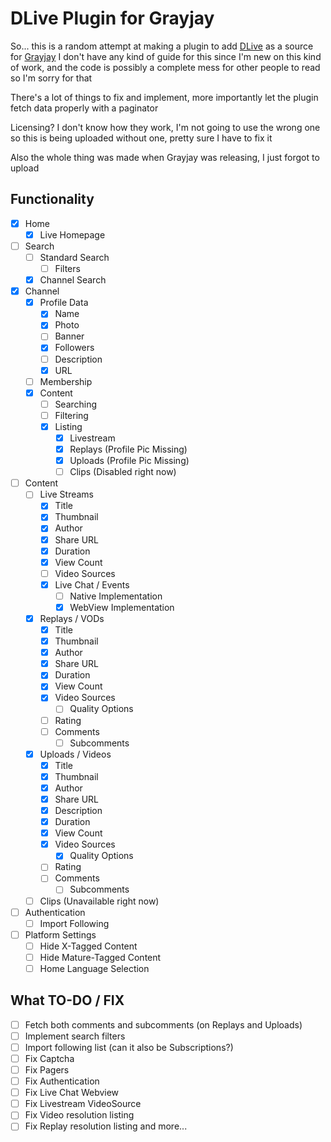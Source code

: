 # DLive Plugin for Grayjay
So... this is a random attempt at making a plugin to add [DLive](https://dlive.tv/) as a source for [Grayjay](https://grayjay.app/)
I don't have any kind of guide for this since I'm new on this kind of work, and the code is possibly a complete mess for other people to read so I'm sorry for that

There's a lot of things to fix and implement, more importantly let the plugin fetch data properly with a paginator

Licensing? I don't know how they work, I'm not going to use the wrong one so this is being uploaded without one, pretty sure I have to fix it

Also the whole thing was made when Grayjay was releasing, I just forgot to upload
## Functionality
 - [x] Home
   - [x] Live Homepage
 - [ ] Search
   - [ ] Standard Search
     - [ ] Filters
   - [x] Channel Search
 - [x] Channel
   - [x] Profile Data
     - [x] Name
     - [x] Photo
     - [ ] Banner
     - [x] Followers
     - [ ] Description
     - [x] URL
   - [ ] Membership
   - [x] Content
     - [ ] Searching
     - [ ] Filtering
     - [x] Listing
       - [x] Livestream
       - [x] Replays (Profile Pic Missing)
       - [x] Uploads (Profile Pic Missing)
       - [ ] Clips (Disabled right now)
 - [ ] Content
   - [ ] Live Streams
     - [x] Title
     - [x] Thumbnail
     - [x] Author
     - [x] Share URL
     - [x] Duration
     - [x] View Count
     - [ ] Video Sources
     - [x] Live Chat / Events
       - [ ] Native Implementation
       - [x] WebView Implementation
   - [x] Replays / VODs
     - [x] Title
     - [x] Thumbnail
     - [x] Author
     - [x] Share URL
     - [x] Duration
     - [x] View Count
     - [x] Video Sources
       - [ ] Quality Options
     - [ ] Rating
     - [ ] Comments
       - [ ] Subcomments
   - [x] Uploads / Videos
     - [x] Title
     - [x] Thumbnail
     - [x] Author
     - [x] Share URL
     - [x] Description
     - [x] Duration
     - [x] View Count
     - [x] Video Sources
       - [x] Quality Options
     - [ ] Rating
     - [ ] Comments
       - [ ] Subcomments
   - [ ] Clips (Unavailable right now)
 - [ ] Authentication
   - [ ] Import Following
 - [ ] Platform Settings
   - [ ] Hide X-Tagged Content
   - [ ] Hide Mature-Tagged Content
   - [ ] Home Language Selection

## What TO-DO / FIX
- [ ] Fetch both comments and subcomments (on Replays and Uploads)
- [ ] Implement search filters
- [ ] Import following list (can it also be Subscriptions?)
- [ ] Fix Captcha
- [ ] Fix Pagers
- [ ] Fix Authentication
- [ ] Fix Live Chat Webview
- [ ] Fix Livestream VideoSource
- [ ] Fix Video resolution listing
- [ ] Fix Replay resolution listing
and more...